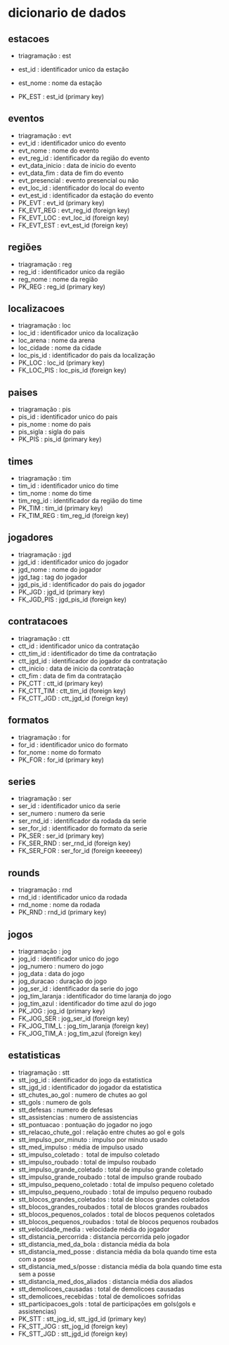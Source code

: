 # dicionario de dados

## estacoes
- triagramação : est

- est_id : identificador unico da estação
- est_nome : nome da estação
- PK_EST : est_id (primary key)

## eventos
- triagramação : evt
- evt_id : identificador unico do evento
- evt_nome : nome do evento
- evt_reg_id : identificador da região do evento
- evt_data_inicio : data de inicio do evento
- evt_data_fim : data de fim do evento
- evt_presencial : evento presencial ou não
- evt_loc_id : identificador do local do evento
- evt_est_id : identificador da estação do evento
- PK_EVT : evt_id (primary key)
- FK_EVT_REG : evt_reg_id (foreign key)
- FK_EVT_LOC : evt_loc_id (foreign key)
- FK_EVT_EST : evt_est_id (foreign key)

## regiões
- triagramação : reg
- reg_id : identificador unico da região
- reg_nome : nome da região
- PK_REG : reg_id (primary key)

## localizacoes
- triagramação : loc
- loc_id : identificador unico da localização
- loc_arena : nome da arena
- loc_cidade : nome da cidade
- loc_pis_id : identificador do pais da localização
- PK_LOC : loc_id (primary key)
- FK_LOC_PIS : loc_pis_id (foreign key)

## paises
- triagramação : pis
- pis_id : identificador unico do pais
- pis_nome : nome do pais
- pis_sigla : sigla do pais
- PK_PIS : pis_id (primary key)

## times
- triagramação : tim
- tim_id : identificador unico do time
- tim_nome : nome do time
- tim_reg_id : identificador da região do time
- PK_TIM : tim_id (primary key)
- FK_TIM_REG : tim_reg_id (foreign key)

## jogadores
- triagramação : jgd
- jgd_id : identificador unico do jogador
- jgd_nome : nome do jogador
- jgd_tag : tag do jogador
- jgd_pis_id : identificador do pais do jogador
- PK_JGD : jgd_id (primary key)
- FK_JGD_PIS : jgd_pis_id (foreign key)

## contratacoes
- triagramação : ctt
- ctt_id : identificador unico da contratação
- ctt_tim_id : identificador do time da contratação
- ctt_jgd_id : identificador do jogador da contratação
- ctt_inicio : data de inicio da contratação
- ctt_fim : data de fim da contratação
- PK_CTT : ctt_id (primary key)
- FK_CTT_TIM : ctt_tim_id (foreign key)
- FK_CTT_JGD : ctt_jgd_id (foreign key)

## formatos
- triagramação : for
- for_id : identificador unico do formato
- for_nome : nome do formato
- PK_FOR : for_id (primary key)

## series
- triagramação : ser
- ser_id : identificador unico da serie
- ser_numero : numero da serie
- ser_rnd_id : identificador da rodada da serie
- ser_for_id : identificador do formato da serie
- PK_SER : ser_id (primary key)
- FK_SER_RND : ser_rnd_id (foreign key)
- FK_SER_FOR : ser_for_id (foreign keeeeey)

## rounds
- triagramação : rnd
- rnd_id : identificador unico da rodada
- rnd_nome : nome da rodada
- PK_RND : rnd_id (primary key)

## jogos
- triagramação : jog
- jog_id : identificador unico do jogo
- jog_numero : numero do jogo
- jog_data : data do jogo
- jog_duracao : duração do jogo
- jog_ser_id : identificador da serie do jogo
- jog_tim_laranja : identificador do time laranja do jogo
- jog_tim_azul : identificador do time azul do jogo
- PK_JOG : jog_id (primary key)
- FK_JOG_SER : jog_ser_id (foreign key)
- FK_JOG_TIM_L : jog_tim_laranja (foreign key)
- FK_JOG_TIM_A : jog_tim_azul (foreign key)

## estatisticas
- triagramação : stt
- stt_jog_id : identificador do jogo da estatistica
- stt_jgd_id : identificador do jogador da estatistica
- stt_chutes_ao_gol : numero de chutes ao gol
- stt_gols : numero de gols
- stt_defesas : numero de defesas
- stt_assistencias : numero de assistencias
- stt_pontuacao : pontuação do jogador no jogo
- stt_relacao_chute_gol : relação entre chutes ao gol e gols
- stt_impulso_por_minuto : impulso por minuto usado
- stt_med_impulso : média de impulso usado
- stt_impulso_coletado :  total de impulso coletado
- stt_impulso_roubado : total de impulso roubado
- stt_impulso_grande_coletado : total de impulso grande coletado
- stt_impulso_grande_roubado : total de impulso grande roubado
- stt_impulso_pequeno_coletado : total de impulso pequeno coletado
- stt_impulso_pequeno_roubado : total de impulso pequeno roubado
- stt_blocos_grandes_coletados : total de blocos grandes coletados
- stt_blocos_grandes_roubados : total de blocos grandes roubados
- stt_blocos_pequenos_colados : total de blocos pequenos coletados
- stt_blocos_pequenos_roubados : total de blocos pequenos roubados
- stt_velocidade_media : velocidade média do jogador
- stt_distancia_percorrida : distancia percorrida pelo jogador
- stt_distancia_med_da_bola : distancia média da bola
- stt_distancia_med_posse : distancia média da bola quando time esta com a posse
- stt_distancia_med_s/posse : distancia média da bola quando time esta sem a posse
- stt_distancia_med_dos_aliados : distancia média dos aliados
- stt_demolicoes_causadas : total de demolicoes causadas
- stt_demolicoes_recebidas : total de demolicoes sofridas
- stt_participacoes_gols : total de participações em gols(gols e assistencias)
- PK_STT : stt_jog_id, stt_jgd_id (primary key)
- FK_STT_JOG : stt_jog_id (foreign key)
- FK_STT_JGD : stt_jgd_id (foreign key)